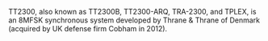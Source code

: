 TT2300, also known as TT2300B, TT2300-ARQ, TRA-2300, and TPLEX, is an 8MFSK synchronous system developed by Thrane & Thrane of Denmark (acquired by UK defense firm Cobham in 2012).